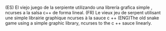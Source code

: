 # 
(ES) El viejo juego de la serpiente utilizando una librería grafica simple , ncurses a la salsa c++ de forma lineal.
(FR) Le vieux jeu de serpent utilisant une simple librairie graphique ncurses  à la sauce  c ++ 
(ENG)The old snake game using a simple graphic library, ncurses to the c ++ sauce linearly.

